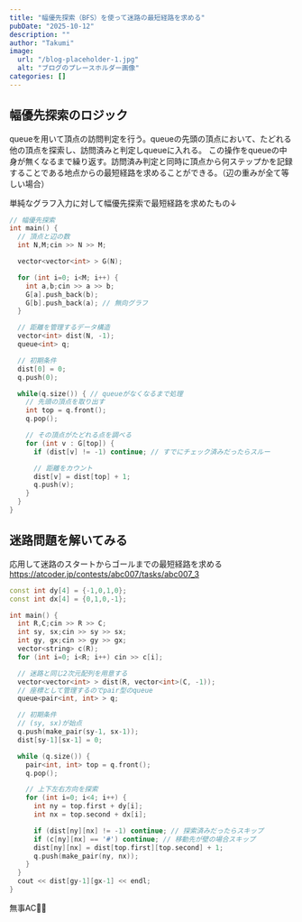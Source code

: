 ```yaml
---
title: "幅優先探索（BFS）を使って迷路の最短経路を求める"
pubDate: "2025-10-12"
description: ""
author: "Takumi"
image:
  url: "/blog-placeholder-1.jpg"
  alt: "ブログのプレースホルダー画像"
categories: []
---
```


## 幅優先探索のロジック
queueを用いて頂点の訪問判定を行う。queueの先頭の頂点において、たどれる他の頂点を探索し、訪問済みと判定しqueueに入れる。
この操作をqueueの中身が無くなるまで繰り返す。訪問済み判定と同時に頂点から何ステップかを記録することである地点からの最短経路を求めることができる。（辺の重みが全て等しい場合）

単純なグラフ入力に対して幅優先探索で最短経路を求めたもの↓

```cpp
// 幅優先探索
int main() {
  // 頂点と辺の数
  int N,M;cin >> N >> M;

  vector<vector<int> > G(N);

  for (int i=0; i<M; i++) {
    int a,b;cin >> a >> b;
    G[a].push_back(b);
    G[b].push_back(a); // 無向グラフ
  }

  // 距離を管理するデータ構造
  vector<int> dist(N, -1);
  queue<int> q;

  // 初期条件
  dist[0] = 0;
  q.push(0);

  while(q.size()) { // queueがなくなるまで処理
    // 先頭の頂点を取り出す
    int top = q.front();
    q.pop();

    // その頂点がたどれる点を調べる
    for (int v : G[top]) {
      if (dist[v] != -1) continue; // すでにチェック済みだったらスルー

      // 距離をカウント
      dist[v] = dist[top] + 1;
      q.push(v);
    }
  }
}
```

## 迷路問題を解いてみる
応用して迷路のスタートからゴールまでの最短経路を求める
https://atcoder.jp/contests/abc007/tasks/abc007_3

```cpp
const int dy[4] = {-1,0,1,0};
const int dx[4] = {0,1,0,-1};

int main() {
  int R,C;cin >> R >> C;
  int sy, sx;cin >> sy >> sx;
  int gy, gx;cin >> gy >> gx;
  vector<string> c(R);
  for (int i=0; i<R; i++) cin >> c[i];

  // 迷路と同じ2次元配列を用意する
  vector<vector<int> > dist(R, vector<int>(C, -1));
  // 座標として管理するのでpair型のqueue
  queue<pair<int, int> > q;

  // 初期条件
  // (sy, sx)が始点
  q.push(make_pair(sy-1, sx-1));
  dist[sy-1][sx-1] = 0;

  while (q.size()) {
    pair<int, int> top = q.front();
    q.pop();

    // 上下左右方向を探索
    for (int i=0; i<4; i++) {
      int ny = top.first + dy[i];
      int nx = top.second + dx[i];

      if (dist[ny][nx] != -1) continue; // 探索済みだったらスキップ
      if (c[ny][nx] == '#') continue; // 移動先が壁の場合スキップ
      dist[ny][nx] = dist[top.first][top.second] + 1;
      q.push(make_pair(ny, nx));
    }
  }
  cout << dist[gy-1][gx-1] << endl;
}
```

無事AC🙆‍♂️
